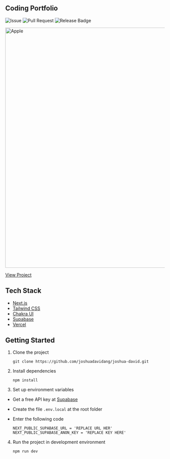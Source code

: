 ## Coding Portfolio
![Issue](https://img.shields.io/github/issues/joshuadavidang/joshua-david)
![Pull Request](https://img.shields.io/github/issues-pr/joshuadavidang/joshua-david)
![Release Badge](https://img.shields.io/github/v/release/joshuadavidang/joshua-david) <br />

<img src="https://github.com/joshuadavidang/joshua-david/assets/54788382/6e3e2d11-4660-4b4a-bce1-da992e8b8e1b" alt="Apple" width="760" />

[View Project](https://joshuadavid.dev)

## Tech Stack
- [Next.js](https://nextjs.org)
- [Tailwind CSS](https://nextjs.org)
- [Chakra UI](https://chakra-ui.com)
- [Supabase](https://supabase.com)
- [Vercel](https://vercel.com)

## Getting Started

1. Clone the project

   ```
   git clone https://github.com/joshuadavidang/joshua-david.git
   ```

2. Install dependencies

   ```
   npm install
   ```

3. Set up environment variables
 - Get a free API key at [Supabase](https://supabase.com)
 - Create the file `.env.local` at the root folder
 - Enter the following code

   ```
   NEXT_PUBLIC_SUPABASE_URL = 'REPLACE URL HER'
   NEXT_PUBLIC_SUPABASE_ANON_KEY = 'REPLACE KEY HERE'
   ```
   
4. Run the project in development environment

   ```
   npm run dev
   ```
